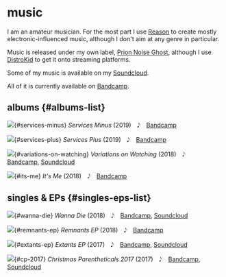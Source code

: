 

# music

I am an amateur musician. For the most part I use [Reason](https://www.reasonstudios.com/en/reason) to create mostly electronic-influenced music, although I don't aim at any genre in particular.

Music is released under my own label, [Prion Noise Ghost](http://png.st), although I use [DistroKid](https://distrokid.com/) to get it onto streaming platforms.


Some of my music is available on my [Soundcloud]().


All of it is currently available on [Bandcamp](https://etdr.bandcamp.com/).


## albums {#albums-list}

![](/img/yield/music/services-minus.jpg){#services-minus}
*Services Minus* (2019)&emsp;𝅘𝅥𝅮&emsp;[Bandcamp](https://etdr.bandcamp.com/album/services-minus)
  
![](/img/yield/music/services-plus.jpg){#services-plus}
*Services Plus* (2019)&emsp;𝅘𝅥𝅮&emsp;[Bandcamp](https://etdr.bandcamp.com/album/services-plus)
  
![](/img/yield/music/variations-on-watching.jpg){#variations-on-watching}
*Variations on Watching* (2018)&emsp;𝅘𝅥𝅮&emsp;[Bandcamp](https://etdr.bandcamp.com/album/variations-on-watching), [Soundcloud](https://soundcloud.com/dteli/sets/variations-on-watching)
  
![](/img/yield/music/its-me.jpg){#its-me}
*It's Me* (2018)&emsp;𝅘𝅥𝅮&emsp;[Bandcamp](https://etdr.bandcamp.com/album/its-me)


## singles & EPs {#singles-eps-list}

![](/img/yield/music/wanna-die.jpg){#wanna-die}
*Wanna Die* (2018)&emsp;𝅘𝅥𝅮&emsp;[Bandcamp](https://etdr.bandcamp.com/album/wanna-die), [Soundcloud](https://soundcloud.com/dteli/sets/wanna-die)
  
![](/img/yield/music/remnants-ep.jpg){#remnants-ep}
*Remnants EP* (2018)&emsp;𝅘𝅥𝅮&emsp;[Bandcamp](https://etdr.bandcamp.com/album/remnants-ep)
  
![](/img/yield/music/extants-ep.jpg){#extants-ep}
*Extants EP* (2017)&emsp;𝅘𝅥𝅮&emsp;[Bandcamp](https://etdr.bandcamp.com/album/extants-ep), [Soundcloud](https://soundcloud.com/dteli/sets/extants-ep)
  
![](/img/yield/music/christmas-parentheticals-2017.jpg){#cp-2017}
*Christmas Parentheticals 2017* (2017)&emsp;𝅘𝅥𝅮&emsp;[Bandcamp](https://etdr.bandcamp.com/album/christmas-parentheticals-2017), [Soundcloud](https://soundcloud.com/dteli/sets/christmas-parentheticals-2017)
